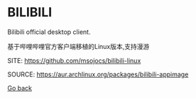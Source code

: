 # BILIBILI

 Bilibili official desktop client.
 
 基于哔哩哔哩官方客户端移植的Linux版本,支持漫游

 SITE: https://github.com/msojocs/bilibili-linux

 SOURCE: https://aur.archlinux.org/packages/bilibili-appimage

 [Go back](https://portable-linux-apps.github.io/apps.html)
